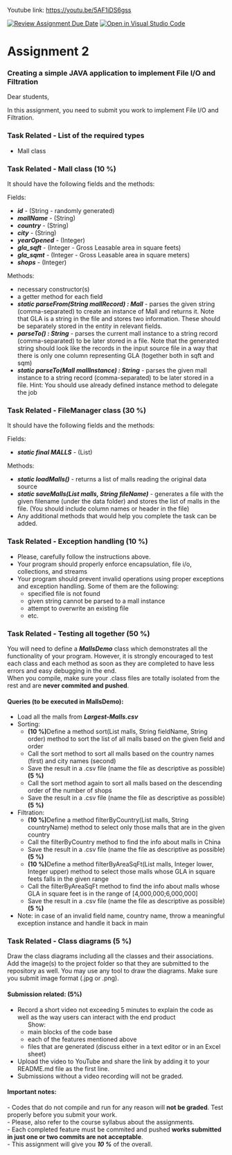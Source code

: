 <!-- Here it's -->
Youtube link: https://youtu.be/5AF1iDS6gss
<!-- above -->
[![Review Assignment Due Date](https://classroom.github.com/assets/deadline-readme-button-24ddc0f5d75046c5622901739e7c5dd533143b0c8e959d652212380cedb1ea36.svg)](https://classroom.github.com/a/6xlTtn4z)
[![Open in Visual Studio Code](https://classroom.github.com/assets/open-in-vscode-718a45dd9cf7e7f842a935f5ebbe5719a5e09af4491e668f4dbf3b35d5cca122.svg)](https://classroom.github.com/online_ide?assignment_repo_id=11454834&assignment_repo_type=AssignmentRepo)
<h1> Assignment 2 </h1>
<h3> Creating a simple JAVA application to implement File I/O and Filtration </h3>

Dear students,

In this assignment, you need to submit you work to implement File I/O and Filtration.

<h3>Task Related - List of the required types</h3>
<ul>
    <li>Mall class</li>
</ul>

<h3>Task Related - Mall class <strong>(10 %)</strong></h3>
<p>It should have the following fields and the methods:</p>
<p>Fields:</p>
<ul>
    <li><strong><em>id</em></strong> - (String - randomly generated)</li>
    <li><strong><em>mallName</em></strong> - (String)</li>
    <li><strong><em>country</em></strong> - (String)</li>
    <li><strong><em>city</em></strong> - (String)</li>
    <li><strong><em>yearOpened</em></strong> - (Integer)</li>
    <li><strong><em>gla_sqft</em></strong> - (Integer - Gross Leasable area in square feets)</li>
    <li><strong><em>gla_sqmt</em></strong> - (Integer - Gross Leasable area in square meters)</li>
    <li><strong><em>shops</em></strong> - (Integer)</li>
</ul>
<p>Methods:</p>
<ul>
    <li>necessary constructor(s)</li>
    <li>a getter method for each field</li>
    <li><strong><em>static parseFrom(String mallRecord) : Mall</em></strong> - parses the given string
        (comma-separated) to create an instance of Mall and returns it. Note that GLA is a string in the file and stores
        two information. These should be separately stored in the entity in relevant fields.</li>
    <li><strong><em>parseTo() : String</em></strong> - parses the current mall instance to a string record
        (comma-separated) to be later stored in a file. Note that the generated string should look like the records in
        the input source file in a way that there is only one column representing GLA (together both in sqft and sqm)
    </li>
    <li><strong><em>static parseTo(Mall mallInstance) : String</em></strong> - parses the given mall instance
        to a string record (comma-separated) to be later stored in a file. Hint: You should use already defined instance
        method to delegate the job</li>
    </li>
</ul>

<h3>Task Related - FileManager class <strong>(30 %)</strong></h3>
<p>It should have the following fields and the methods:</p>
<p>Fields:</p>
<ul>
    <li><strong><em>static final MALLS</em></strong> - (List)</li>
</ul>
<p>Methods:</p>
<ul>
    <li><strong><em>static loadMalls()</em></strong> - returns a list of malls reading the original data source
    </li>
    <li><strong><em>static saveMalls(List<Mall> malls, String fileName)</em></strong> - generates a file with
        the given filename (under the data folder) and stores the list of malls in the file. (You should
        include column names or header in the file)</li>
    <li>Any additional methods that would help you complete the task can be added.</li>
</ul>

<h3>Task Related - Exception handling <strong>(10 %)</strong></h3>
<ul>
    <li>Please, carefully follow the instructions above.</li>
    <li>Your program should properly enforce encapsulation, file i/o, collections, and streams</li>
    <li>Your program should prevent invalid operations using proper exceptions and exception handling. Some of them are
        the following:
        <ul>
            <li>specified file is not found</li>
            <li>given string cannot be parsed to a mall instance</li>
            <li>attempt to overwrite an existing file</li>
            <li>etc.</li>
        </ul>
    </li>
</ul>

<h3>Task Related - Testing all together <strong>(50 %)</strong></h3>
You will need to define a <strong><em>MallsDemo</em></strong> class which demonstrates all the functionality of
your program. However, it is strongly encouraged to test each class and each method as soon as they are completed to
have less errors and easy debugging in the end. <br />
When you compile, make sure your .class files are totally isolated from the rest and are <strong>never commited and
    pushed</strong>.
<h4>Queries (to be executed in MallsDemo):</h4>
<ul>
    <li>Load all the malls from <strong><i>Largest-Malls.csv</i></strong></li>
    <li>
        Sorting:
        <ul>
            <li><strong>(10 %)</strong>Define a method sort(List<Mall> malls, String fieldName, String order)
                    method to sort the list of all malls based on the given field and order</li>
            <li>Call the sort method to sort all malls based on the country names (first) and city names (second)</li>
            <li>Save the result in a .csv file (name the file as descriptive as possible)<strong>(5 %)</strong></li>
            <li>Call the sort method again to sort all malls based on the descending order of the number of shops</li>
            <li>Save the result in a .csv file (name the file as descriptive as possible)<strong>(5 %)</strong></li>
        </ul>
    </li>
    <li>
        Filtration:
        <ul>
            <li><strong>(10 %)</strong>Define a method filterByCountry(List<Mall> malls, String countryName)
                    method to select only those malls that are in the given country</li>
            <li>Call the filterByCountry method to find the info about malls in China</li>
            <li>Save the result in a .csv file (name the file as descriptive as possible)<strong>(5 %)</strong></li>
            <li><strong>(10 %)</strong>Define a method filterByAreaSqFt(List<Mall> malls, Integer lower, Integer
                    upper) method to select those malls whose GLA in square feets falls in the given range </li>
            <li>Call the filterByAreaSqFt method to find the info about malls whose GLA in square feet is in the range
                of [4,000,000;6,000,000] </li>
            <li>Save the result in a .csv file (name the file as descriptive as possible)<strong>(5 %)</strong>
            </li>
        </ul>
    </li>
    <li>Note: in case of an invalid field name, country name, throw a meaningful exception instance and handle it back
        in main</li>
</ul>

<h3>Task Related - Class diagrams <strong>(5 %)</strong></h3>
Draw the class diagrams including all the classes and their associations. Add the image(s) to the project
folder so that they are submitted to the repository as well. You may use any tool to draw the diagrams. Make sure you
submit image format (.jpg or .png).

<h4> Submission related: (5%)</h4>
<ul>
    <li> Record a short video not exceeding 5 minutes to explain the code
        as well as the way users can interact with the end product
        <ul>Show:
            <li> main blocks of the code base</li>
            <li> each of the features mentioned above</li>
            <li> files that are generated (discuss either in a text editor or in an Excel sheet)</li>
        </ul>
    </li>
    <li> Upload the video to YouTube and share the link by adding it to your README.md file as the first line.</li>
    <li> Submissions without a video recording will not be graded.</li>
</ul>

<h4>Important notes:</h4>
- Codes that do not compile and run for any reason will <strong>not be graded</strong>. Test properly before you submit
your work.<br />
- Please, also refer to the course syllabus about the assignments. <br />
- Each completed feature must be commited and pushed <strong>works submitted in just one or two commits are not
    acceptable</strong>. <br />
- This assignment will give you <strong><em>10 %</em></strong> of the overall. <br />
